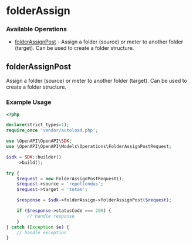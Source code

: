 # folderAssign

### Available Operations

* [folderAssignPost](#folderassignpost) - Assign a folder (source) or meter to another folder (target). Can be used to create a folder structure.

## folderAssignPost

Assign a folder (source) or meter to another folder (target). Can be used to create a folder structure.

### Example Usage

```php
<?php

declare(strict_types=1);
require_once 'vendor/autoload.php';

use \OpenAPI\OpenAPI\SDK;
use \OpenAPI\OpenAPI\Models\Operations\FolderAssignPostRequest;

$sdk = SDK::builder()
    ->build();

try {
    $request = new FolderAssignPostRequest();
    $request->source = 'repellendus';
    $request->target = 'totam';

    $response = $sdk->folderAssign->folderAssignPost($request);

    if ($response->statusCode === 200) {
        // handle response
    }
} catch (Exception $e) {
    // handle exception
}
```
